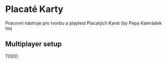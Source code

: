 # Placaté Karty
Pracovní nástroje pro tvorbu a playtest Placatých Karet (by Pepa Kamrádek tm)
## Multiplayer setup
TODO
